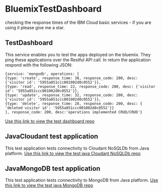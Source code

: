 # BluemixTestDashboard
checking the response times of the IBM Cloud basic services - if you are using it please give me a star.

## TestDashboard
This service enables you to test the apps deployed on the bluemix. They ping these applications over the Restful API call. In return the application respond with the following JSON:
```
{service: 'mongodb', operations: [
{type: 'create', response_time: 38, response_code: 200, desc: {'visitor id': '5955a851ccc001002d0c0552'}},
{type: 'read', response_time: 22, response_code: 200, desc: {'visitor id': '5955a851ccc001002d0c0552'}},
{type: 'update', response_time: 32, response_code: 200, desc: {'visitor id': '5955a851ccc001002d0c0552'}},
{type: 'delete', response_time: 28, response_code: 200, desc: { 'deleted visitor id': '5955a851ccc001002d0c0552'}}
], response_code: 200, desc:'operations implemented CRUD/CRUD'}
```

[Use this link to view the test dashboard repo](TestDashboard)

## JavaCloudant test application
This test application tests connectivity to Cloudant NoSQLDb from Java platform.
[Use this link to view the test java Cloudant NoSQLDb repo](GetStartedJava)


## JavaMongoDB test application
This test application tests connectivity to MongoDB from Java platform.
[Use this link to view the test java MongoDB repo](GetStartedJavaMongoDb)



